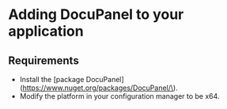 # Adding DocuPanel to your application



## Requirements

* Install the \[package DocuPanel\]\(https://www.nuget.org/packages/DocuPanel/\).
* Modify the platform in your configuration manager to be x64.





